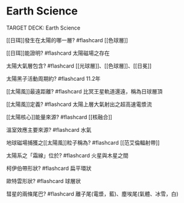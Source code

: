 #  Earth Science

TARGET DECK: Earth Science


[[日珥]]發生在太陽的哪一層? #flashcard 
[[色球層]]
<!--ID: 1627891219843-->

[[日珥]]能證明? #flashcard 
太陽磁場之存在
<!--ID: 1627891219851-->

太陽大氣層包含? #flashcard 
[[光球層]]、[[色球層]]、[[日冕]]
<!--ID: 1627891269065-->

太陽黑子活動周期約? #flashcard 
11.2年
<!--ID: 1627891314722-->

[[太陽風]]最遠距離? #flashcard 
比冥王星軌道還遠，稱為日球層頂
<!--ID: 1627891368440-->

[[太陽風]]定義? #flashcard 
太陽上層大氣射出之超高速電漿流
<!--ID: 1627891411941-->

[[太陽核心]]能量來源? #flashcard 
[[核融合]]
<!--ID: 1627891442314-->

溫室效應主要來源? #flashcard 
水氣
<!--ID: 1627891572624-->


地球磁場捕獲之[[太陽風]]粒子稱為? #flashcard 
[[范艾倫輻射帶]]
<!--ID: 1627891572632-->

太陽系之「霜線」位於? #flashcard 
火星與木星之間
<!--ID: 1632314864542-->

柯伊伯帶形狀? #flashcard 
扁平環狀
<!--ID: 1632314947120-->


歐特雲形狀? #flashcard 
球層狀
<!--ID: 1632314947124-->

彗星的兩條尾巴? #flashcard 
離子尾(電漿，藍)、塵埃尾(氣體、冰雪，白)
<!--ID: 1632315012243-->















